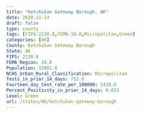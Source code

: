 ```yaml
---
title: "Ketchikan Gateway Borough, AK"
date: 2020-11-23
draft: false
type: county
tags: [FIPS:2130.0,FEMA:10.0,Micropolitan,Green]
categories: [AK]
County: Ketchikan Gateway Borough
State: AK
FIPS: 2130.0
FEMA_Region: 10.0
Population: 13901.0
NCHS_Urban_Rural_Classification: Micropolitan
Tests_in_prior_14_days: 752.0
Fourteen_day_test_rate_per_100000: 5410.0
Percent_Positivity_in_prior_14_days: 0.023
Level: Green
url: /states/AK/ketchikan-gateway-borough
---
```



